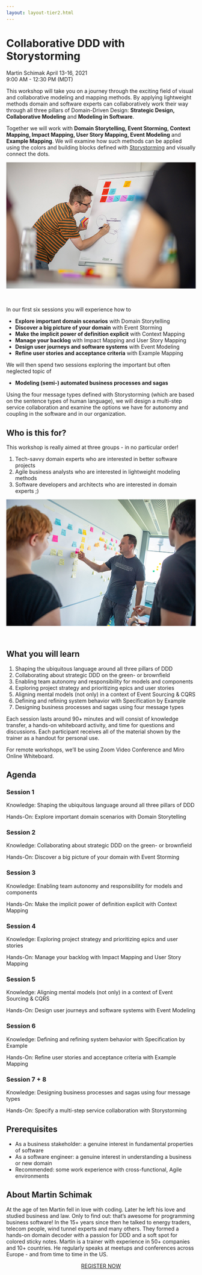 ```yaml
---
layout: layout-tier2.html
---
```

<div class="container section workshop-single-page">
    <div class="row">
      <div class="col-xs-12 col-sm-2">
            <div class="speaker-container">
                <div class="speaker-img martin-schimak keep-color"></div>
                </div>
            </div>
            <div class="col-xs-12 col-sm-8 content">
                <h1>Collaborative DDD with Storystorming</h1>
                <p><span class="speaker-name">Martin Schimak</span>
                <span class="duration">April 13-16, 2021<br>9:00 AM - 12:30 PM (MDT)</span></p>
                <p>This workshop will take you on a journey through the exciting field of visual and collaborative modeling and mapping methods. By applying lightweight methods domain and software experts can collaboratively work their way through all three pillars of Domain-Driven Design: <strong>Strategic Design, Collaborative Modeling</strong> and <strong>Modeling in Software</strong>.</p>
                <p>Together we will work with <strong>Domain Storytelling, Event Storming, Context Mapping, Impact Mapping, User Story Mapping, Event Modeling</strong> and <strong>Example Mapping</strong>. We will examine how such methods can be applied using the colors and building blocks defined with <a href="https://storystorming.com">Storystorming</a> and visually connect the dots.</p>
                <img src="../img/workshop/Workshop-Martin-Schimak-1.jpg" class="speaker--workshop-content-img" alt="" style="margin-bottom: 30px;"/>
                <p>In our first six sessions you will experience how to</p>
                <ul>
                    <li><strong>Explore important domain scenarios</strong> with Domain Storytelling</li>
                    <li><strong>Discover a big picture of your domain</strong> with Event Storming</li>
                    <li><strong>Make the implicit power of definition explicit</strong> with Context Mapping</li>
                    <li><strong>Manage your backlog</strong> with Impact Mapping and User Story Mapping</li>
                    <li><strong>Design user journeys and software systems</strong> with Event Modeling</li>
                    <li><strong>Refine user stories and acceptance criteria</strong> with Example Mapping</li>
                </ul>
                <p>We will then spend two sessions exploring the important but often neglected topic of</p>
                <ul>
                    <li><strong>Modeling (semi-) automated business processes and sagas</strong></li>
                </ul>
                <p>Using the four message types defined with Storystorming (which are based on the sentence types of human language), we will design a multi-step service collaboration and examine the options we have for autonomy and coupling in the software and in our organization.</p>
                <h2>Who is this for?</h2>
                <p>This workshop is really aimed at three groups - in no particular order!</p>
                <ol>
                    <li>Tech-savvy domain experts who are interested in better software projects</li>
                    <li>Agile business analysts who are interested in lightweight modeling methods</li>
                    <li>Software developers and architects who are interested in domain experts ;)</li>
                </ol>
                <img src="../img/workshop/Workshop-Martin-Schimak-2.jpg" class="speaker--workshop-content-img" alt="" style="margin-bottom: 30px;"/>
                <h2>What you will learn</h2>
                <ol>
                    <li>Shaping the ubiquitous language around all three pillars of DDD</li>
                    <li>Collaborating about strategic DDD on the green- or brownfield</li>
                    <li>Enabling team autonomy and responsibility for models and components</li>
                    <li>Exploring project strategy and prioritizing epics and user stories</li>
                    <li>Aligning mental models (not only) in a context of Event Sourcing & CQRS</li>
                    <li>Defining and refining system behavior with Specification by Example</li>
                    <li>Designing business processes and sagas using four message types</li>
                </ol>
                <p>Each session lasts around 90+ minutes and will consist of knowledge transfer, a hands-on whiteboard activity, and time for questions and discussions. Each participant receives all of the material shown by the trainer as a handout for personal use.</p>
                <p>For remote workshops, we’ll be using Zoom Video Conference and Miro Online Whiteboard.</p>
                <h2>Agenda</h2>
                <h3>Session 1</h3>
                    <p>Knowledge: Shaping the ubiquitous language around all three pillars of DDD</p>
                    <p>Hands-On: Explore important domain scenarios with Domain Storytelling</p>
                <h3>Session 2</h3>
                    <p>Knowledge: Collaborating about strategic DDD on the green- or brownfield</p>
                    <p>Hands-On: Discover a big picture of your domain with Event Storming</p>
                <h3>Session 3</h3>
                    <p>Knowledge: Enabling team autonomy and responsibility for models and components</p>
                    <p>Hands-On: Make the implicit power of definition explicit with Context Mapping</p>
                <h3>Session 4</h3>
                    <p>Knowledge: Exploring project strategy and prioritizing epics and user stories</p>
                    <p>Hands-On: Manage your backlog with Impact Mapping and User Story Mapping</p>
                <h3>Session 5</h3>
                    <p>Knowledge: Aligning mental models (not only) in a context of Event Sourcing & CQRS</p>
                    <p>Hands-On: Design user journeys and software systems with Event Modeling</p>
                <h3>Session 6</h3>
                    <p>Knowledge: Defining and refining system behavior with Specification by Example</p>
                    <p>Hands-On: Refine user stories and acceptance criteria with Example Mapping</p>
                <h3>Session 7 + 8</h3>
                    <p>Knowledge: Designing business processes and sagas using four message types</p>
                    <p>Hands-On: Specify a multi-step service collaboration with Storystorming</p>
                <h2>Prerequisites</h2>
                <ul>
                    <li>As a business stakeholder: a genuine interest in fundamental properties of software</li>
                    <li>As a software engineer: a genuine interest in understanding a business or new domain</li>
                    <li>Recommended: some work experience with cross-functional, Agile environments</li>
                </ul>
                <h2 class="text-center">About Martin Schimak</h2>
                <div class="speaker-img-in-content martin-schimak keep-color"></div>
                <p>At the age of ten Martin fell in love with coding. Later he left his love and studied business and law. Only to find out: that’s awesome for programming business software! In the 15+ years since then he talked to energy traders, telecom people, wind tunnel experts and many others. They formed a hands-on domain decoder with a passion for DDD and a soft spot for colored sticky notes. Martin is a trainer with experience in 50+ companies and 10+ countries. He regularly speaks at meetups and conferences across Europe - and from time to time in the US.</p>
                <div class="col-xs-12" align="center">
                    <a class="btn" href="https://ti.to/EDDD/explore-ddd-2021-spring-workshops">REGISTER NOW</a>
                </div>
            </div>
        </div>
    </div>
</div>
